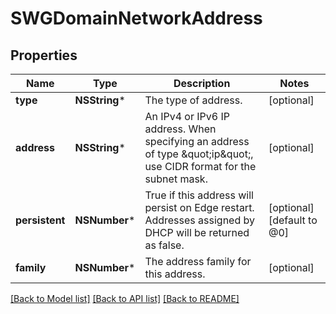 # SWGDomainNetworkAddress

## Properties
Name | Type | Description | Notes
------------ | ------------- | ------------- | -------------
**type** | **NSString*** | The type of address. | [optional] 
**address** | **NSString*** | An IPv4 or IPv6 IP address. When specifying an address of type \&quot;ip\&quot;, use CIDR format for the subnet mask. | [optional] 
**persistent** | **NSNumber*** | True if this address will persist on Edge restart.  Addresses assigned by DHCP will be returned as false. | [optional] [default to @0]
**family** | **NSNumber*** | The address family for this address. | [optional] 

[[Back to Model list]](../README.md#documentation-for-models) [[Back to API list]](../README.md#documentation-for-api-endpoints) [[Back to README]](../README.md)


